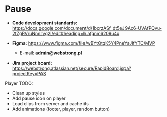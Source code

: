 # Pause

- **Code development standards:** https://docs.google.com/document/d/1bcrzASf_dt5eJ9Ac6-UVAfPQvu-2tZgRVruNnnryg2I/edit#heading=h.afgnm6209u4x

- **Figma:** https://www.figma.com/file/wBYtQtqK5Y4PneYsJIfYTC/MVP

  - E-mail: **admin@webstrong.pl**

- **Jira project board:** https://webstrong.atlassian.net/secure/RapidBoard.jspa?projectKey=PAS

Player TODO:

- Clean up styles
- Add pause icon on player
- Load clips from server and cache its
- Add animations (footer, player, random button)
